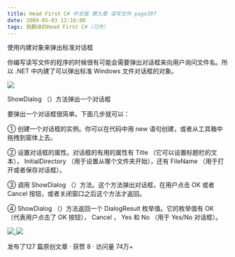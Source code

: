 ```yaml
---
title: Head First C# 中文版 第九章 读写文件 page397
date: 2009-05-03 12:16:00
tags: 我翻译的Head First C#（习作）
---
```

使用内建对象来弹出标准对话框

  

你编写读写文件的程序的时候很有可能会需要弹出对话框来向用户询问文件名。所以  .NET  中内建了可以弹出标准  Windows  文件对话框的对象。

  

![](https://p-blog.csdn.net/images/p_blog_csdn_net/cuipengfei1/EntryImages/20090503/2009-05-03_12-00-47.jpg)

ShowDialog  （）方法弹出一个对话框

  

要弹出一个对话框很简单。下面几步就可以：

  

①  创建一个对话框的实例。你可以在代码中用  new  语句创建，或者从工具箱中拖拽到窗体上去。

②  设置对话框的属性。对话框的有用的属性有  Title  （它可以设置标题栏的文本），  InitialDirectory
（用于设置从哪个文件夹开始），还有  FileName  （用于打开或者保存对话框）。

③  调用  ShowDialog  （）方法。这个方法弹出对话框，在用户点击  OK  或者  Cancel  按钮，或者关闭窗口之后这个方法才返回。

④  ShowDialog  （）方法返回一个  DialogResult  枚举值。它的枚举值有  OK  （代表用户点击了  OK  按钮），
Cancel  ，  Yes  和  No  （用于  Yes/No  对话框）。



[ ![](https://profile.csdnimg.cn/5/2/5/3_cuipengfei1)
![](https://g.csdnimg.cn/static/user-reg-year/1x/11.png)
](https://blog.csdn.net/cuipengfei1)



发布了127 篇原创文章  ·  获赞 8  ·  访问量 74万+

